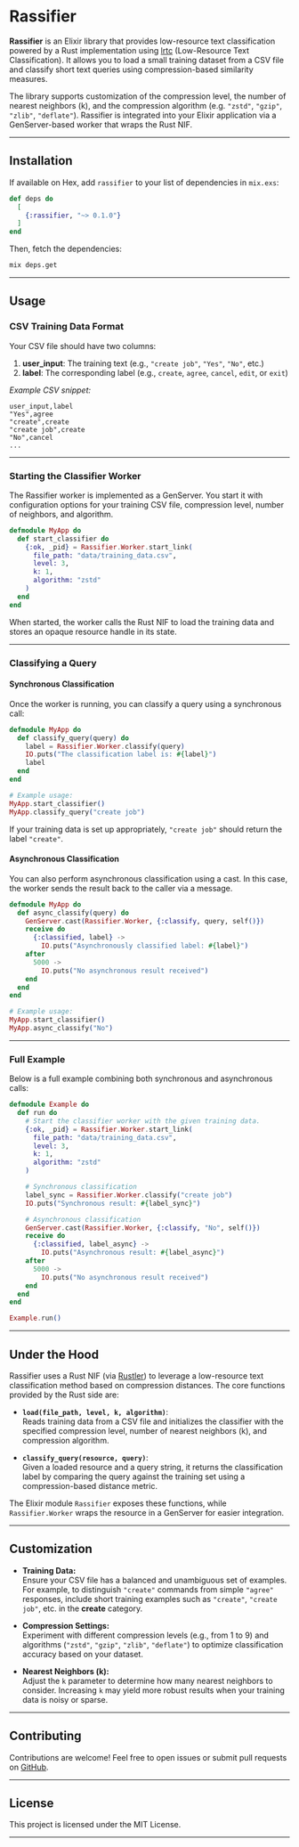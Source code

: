 # Rassifier

**Rassifier** is an Elixir library that provides low-resource text classification powered by a Rust implementation using [lrtc](https://github.com/jerryjliu/lrtc) (Low-Resource Text Classification). It allows you to load a small training dataset from a CSV file and classify short text queries using compression-based similarity measures.

The library supports customization of the compression level, the number of nearest neighbors (k), and the compression algorithm (e.g. `"zstd"`, `"gzip"`, `"zlib"`, `"deflate"`). Rassifier is integrated into your Elixir application via a GenServer-based worker that wraps the Rust NIF.

---

## Installation

If available on Hex, add `rassifier` to your list of dependencies in `mix.exs`:

```elixir
def deps do
  [
    {:rassifier, "~> 0.1.0"}
  ]
end
```

Then, fetch the dependencies:

```bash
mix deps.get
```

---

## Usage

### CSV Training Data Format

Your CSV file should have two columns:
1. **user_input**: The training text (e.g., `"create job"`, `"Yes"`, `"No"`, etc.)
2. **label**: The corresponding label (e.g., `create`, `agree`, `cancel`, `edit`, or `exit`)

*Example CSV snippet:*

```csv
user_input,label
"Yes",agree
"create",create
"create job",create
"No",cancel
...
```

---

### Starting the Classifier Worker

The Rassifier worker is implemented as a GenServer. You start it with configuration options for your training CSV file, compression level, number of neighbors, and algorithm.

```elixir
defmodule MyApp do
  def start_classifier do
    {:ok, _pid} = Rassifier.Worker.start_link(
      file_path: "data/training_data.csv",
      level: 3,
      k: 1,
      algorithm: "zstd"
    )
  end
end
```

When started, the worker calls the Rust NIF to load the training data and stores an opaque resource handle in its state.

---

### Classifying a Query

#### Synchronous Classification

Once the worker is running, you can classify a query using a synchronous call:

```elixir
defmodule MyApp do
  def classify_query(query) do
    label = Rassifier.Worker.classify(query)
    IO.puts("The classification label is: #{label}")
    label
  end
end

# Example usage:
MyApp.start_classifier()
MyApp.classify_query("create job")
```

If your training data is set up appropriately, `"create job"` should return the label `"create"`.

#### Asynchronous Classification

You can also perform asynchronous classification using a cast. In this case, the worker sends the result back to the caller via a message.

```elixir
defmodule MyApp do
  def async_classify(query) do
    GenServer.cast(Rassifier.Worker, {:classify, query, self()})
    receive do
      {:classified, label} ->
        IO.puts("Asynchronously classified label: #{label}")
    after
      5000 ->
        IO.puts("No asynchronous result received")
    end
  end
end

# Example usage:
MyApp.start_classifier()
MyApp.async_classify("No")
```

---

### Full Example

Below is a full example combining both synchronous and asynchronous calls:

```elixir
defmodule Example do
  def run do
    # Start the classifier worker with the given training data.
    {:ok, _pid} = Rassifier.Worker.start_link(
      file_path: "data/training_data.csv",
      level: 3,
      k: 1,
      algorithm: "zstd"
    )

    # Synchronous classification
    label_sync = Rassifier.Worker.classify("create job")
    IO.puts("Synchronous result: #{label_sync}")

    # Asynchronous classification
    GenServer.cast(Rassifier.Worker, {:classify, "No", self()})
    receive do
      {:classified, label_async} ->
        IO.puts("Asynchronous result: #{label_async}")
    after
      5000 ->
        IO.puts("No asynchronous result received")
    end
  end
end

Example.run()
```

---

## Under the Hood

Rassifier uses a Rust NIF (via [Rustler](https://github.com/rusterlium/rustler)) to leverage a low-resource text classification method based on compression distances. The core functions provided by the Rust side are:

- **`load(file_path, level, k, algorithm)`**:  
  Reads training data from a CSV file and initializes the classifier with the specified compression level, number of nearest neighbors (k), and compression algorithm.

- **`classify_query(resource, query)`**:  
  Given a loaded resource and a query string, it returns the classification label by comparing the query against the training set using a compression-based distance metric.

The Elixir module `Rassifier` exposes these functions, while `Rassifier.Worker` wraps the resource in a GenServer for easier integration.

---

## Customization

- **Training Data:**  
  Ensure your CSV file has a balanced and unambiguous set of examples. For example, to distinguish `"create"` commands from simple `"agree"` responses, include short training examples such as `"create"`, `"create job"`, etc. in the **create** category.

- **Compression Settings:**  
  Experiment with different compression levels (e.g., from 1 to 9) and algorithms (`"zstd"`, `"gzip"`, `"zlib"`, `"deflate"`) to optimize classification accuracy based on your dataset.

- **Nearest Neighbors (k):**  
  Adjust the `k` parameter to determine how many nearest neighbors to consider. Increasing `k` may yield more robust results when your training data is noisy or sparse.

---

## Contributing

Contributions are welcome! Feel free to open issues or submit pull requests on [GitHub](https://github.com/elchemista/rassifier).

---

## License

This project is licensed under the MIT License.

---
